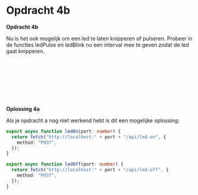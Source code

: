 # Opdracht 4b

**Opdracht 4b**

Nu is het ook mogelijk om een led te laten knipperen of pulseren. Probeer in de functies ledPulse en ledBlink nu een interval mee te geven zodat de led gaat knipperen.

&nbsp;

&nbsp;

&nbsp;

&nbsp;

**Oplossing 4a**

Als je opdracht a nog niet werkend hebt is dit een mogelijke oplossing:

```ts
export async function ledOn(port: number) {
  return fetch("http://localhost:" + port + "/api/led-on", {
    method: "POST",
  });
}

export async function ledOff(port: number) {
  return fetch("http://localhost:" + port + "/api/led-off", {
    method: "POST",
  });
}
```

